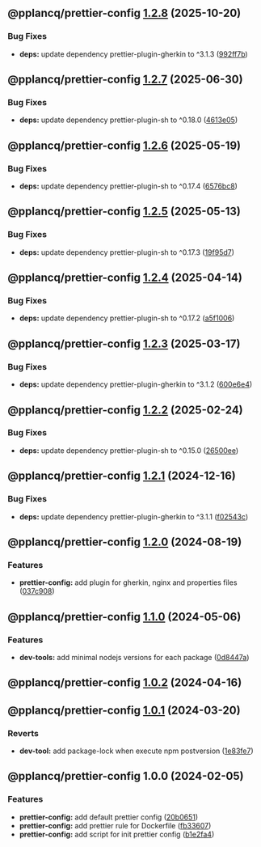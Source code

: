 ## @pplancq/prettier-config [1.2.8](https://github.com/pplancq/dev-tools/compare/@pplancq/prettier-config@1.2.7...@pplancq/prettier-config@1.2.8) (2025-10-20)

### Bug Fixes

* **deps:** update dependency prettier-plugin-gherkin to ^3.1.3 ([992ff7b](https://github.com/pplancq/dev-tools/commit/992ff7b59f05be0b25cc9f9591e7c4491ff87bac))

## @pplancq/prettier-config [1.2.7](https://github.com/pplancq/dev-tools/compare/@pplancq/prettier-config@1.2.6...@pplancq/prettier-config@1.2.7) (2025-06-30)

### Bug Fixes

* **deps:** update dependency prettier-plugin-sh to ^0.18.0 ([4613e05](https://github.com/pplancq/dev-tools/commit/4613e0594d1214c0930c397a0d65e2ea04d93954))

## @pplancq/prettier-config [1.2.6](https://github.com/pplancq/dev-tools/compare/@pplancq/prettier-config@1.2.5...@pplancq/prettier-config@1.2.6) (2025-05-19)

### Bug Fixes

* **deps:** update dependency prettier-plugin-sh to ^0.17.4 ([6576bc8](https://github.com/pplancq/dev-tools/commit/6576bc869480901c5ae91a862b4f91dcd54cd225))

## @pplancq/prettier-config [1.2.5](https://github.com/pplancq/dev-tools/compare/@pplancq/prettier-config@1.2.4...@pplancq/prettier-config@1.2.5) (2025-05-13)

### Bug Fixes

* **deps:** update dependency prettier-plugin-sh to ^0.17.3 ([19f95d7](https://github.com/pplancq/dev-tools/commit/19f95d748c545baf43b1a8d8482fddc8bffa97f6))

## @pplancq/prettier-config [1.2.4](https://github.com/pplancq/dev-tools/compare/@pplancq/prettier-config@1.2.3...@pplancq/prettier-config@1.2.4) (2025-04-14)

### Bug Fixes

* **deps:** update dependency prettier-plugin-sh to ^0.17.2 ([a5f1006](https://github.com/pplancq/dev-tools/commit/a5f10060867d6d63ee38f997a668756882fd31b1))

## @pplancq/prettier-config [1.2.3](https://github.com/pplancq/dev-tools/compare/@pplancq/prettier-config@1.2.2...@pplancq/prettier-config@1.2.3) (2025-03-17)

### Bug Fixes

* **deps:** update dependency prettier-plugin-gherkin to ^3.1.2 ([600e6e4](https://github.com/pplancq/dev-tools/commit/600e6e405e585919edc76356bf7a4908ca5ddd50))

## @pplancq/prettier-config [1.2.2](https://github.com/pplancq/dev-tools/compare/@pplancq/prettier-config@1.2.1...@pplancq/prettier-config@1.2.2) (2025-02-24)

### Bug Fixes

* **deps:** update dependency prettier-plugin-sh to ^0.15.0 ([26500ee](https://github.com/pplancq/dev-tools/commit/26500eeb80a7adf02dcb9eaa94c3c1dcb4f0e950))

## @pplancq/prettier-config [1.2.1](https://github.com/pplancq/dev-tools/compare/@pplancq/prettier-config@1.2.0...@pplancq/prettier-config@1.2.1) (2024-12-16)

### Bug Fixes

* **deps:** update dependency prettier-plugin-gherkin to ^3.1.1 ([f02543c](https://github.com/pplancq/dev-tools/commit/f02543c2927283278567305bcaf3709ee7a270ee))

## @pplancq/prettier-config [1.2.0](https://github.com/pplancq/dev-tools/compare/@pplancq/prettier-config@1.1.0...@pplancq/prettier-config@1.2.0) (2024-08-19)

### Features

* **prettier-config:** add plugin for gherkin, nginx and properties files ([037c908](https://github.com/pplancq/dev-tools/commit/037c9081ca212979a3c053ce8c84ea18da016756))

## @pplancq/prettier-config [1.1.0](https://github.com/pplancq/dev-tools/compare/@pplancq/prettier-config@1.0.2...@pplancq/prettier-config@1.1.0) (2024-05-06)


### Features

* **dev-tools:** add minimal nodejs versions for each package ([0d8447a](https://github.com/pplancq/dev-tools/commit/0d8447a6f4e26ff9cb28baac8434020156d5dac0))

## @pplancq/prettier-config [1.0.2](https://github.com/pplancq/dev-tools/compare/@pplancq/prettier-config@1.0.1...@pplancq/prettier-config@1.0.2) (2024-04-16)

## @pplancq/prettier-config [1.0.1](https://github.com/pplancq/dev-tools/compare/@pplancq/prettier-config@1.0.0...@pplancq/prettier-config@1.0.1) (2024-03-20)


### Reverts

* **dev-tool:** add package-lock when execute npm postversion ([1e83fe7](https://github.com/pplancq/dev-tools/commit/1e83fe7ee8d2529ce3b85e1abb56968171ee01ff))

## @pplancq/prettier-config 1.0.0 (2024-02-05)


### Features

* **prettier-config:** add default prettier config ([20b0651](https://github.com/pplancq/dev-tools/commit/20b0651a9cde368afa09fe5c4871a3eea1bcf8ec))
* **prettier-config:** add prettier rule for Dockerfile ([fb33607](https://github.com/pplancq/dev-tools/commit/fb33607e4a11119a79142d3cebb3da54bac5530d))
* **prettier-config:** add script for init prettier config ([b1e2fa4](https://github.com/pplancq/dev-tools/commit/b1e2fa4e9110950c762634e2d1bf3f8e1b18a68e))
